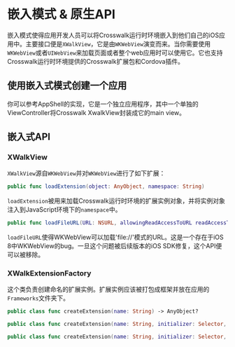 # 嵌入模式 & 原生API

嵌入模式使得应用开发人员可以将Crosswalk运行时环境嵌入到他们自己的iOS应用中。主要接口便是`XWalkView`，它是由`WKWebView`演变而来。当你需要使用`WKWebView`或者`UIWebView`来加载页面或者整个web应用时可以使用它。它也支持Crosswalk运行时环境提供的Crosswalk扩展包和Cordova插件。

## 使用嵌入式模式创建一个应用

你可以参考AppShell的实现，它是一个独立应用程序，其中一个单独的ViewController将Crosswalk XwalkView封装成它的main view。

## 嵌入式API

### XWalkView

`XWalkView`源自`WKWebView`并对`WKWebView`进行了如下扩展：

```swift
public func loadExtension(object: AnyObject, namespace: String)
```

`loadExtension`被用来加载Crosswalk运行时环境的扩展实例对象，并将实例对象注入到JavaScript环境下的`namespace`中。

```swift
public func loadFileURL(URL: NSURL, allowingReadAccessToURL readAccessToURL: NSURL) -> WKNavigation?
```

`loadFileURL`使得WKWebView可以加载'file://'模式的URL。这是一个存在于iOS 8中WKWebView的bug。一旦这个问题被后续版本的iOS SDK修复，这个API便可以被移除。

### XWalkExtensionFactory

这个类负责创建命名的扩展实例。扩展实例应该被打包成框架并放在应用的`Frameworks`文件夹下。

```swift
public class func createExtension(name: String) -> AnyObject?
```

```swift
public class func createExtension(name: String, initializer: Selector, arguments: [AnyObject]) -> AnyObject?
```

```swift
public class func createExtension(name: String, initializer: Selector, varargs: AnyObject...) -> AnyObject?
```

